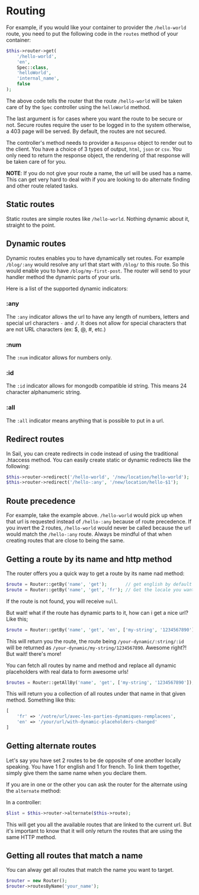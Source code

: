 # Routing

For example, if you would like your container to provider the `/hello-world` route, you need to put
the following code in the `routes` method of your container:

```php
$this->router->get(
    '/hello-world', 
    'en', 
    Spec::class, 
    'helloWorld', 
    'internal_name',
    false
);
```

The above code tells the router that the route `/hello-world` will be taken care of by the `Spec` controller
using the `helloWorld` method. 

The last argument is for cases where you want the route to be secure or not. Secure routes require
the user to be logged in to the system otherwise, a 403 page will be served. By default, the routes are not secured.

The controller's method needs to provider a `Response` object to render out to the client. You have a choice
of 3 types of output, `html`, `json` or `csv`. You only need to return the response object, the rendering
of that response will be taken care of for you.

__NOTE__: If you do not give your route a name, the url will be used has a name. This can get very hard to deal
with if you are looking to do alternate finding and other route related tasks.

## Static routes

Static routes are simple routes like `/hello-world`. Nothing dynamic about it, straight to the point.

## Dynamic routes

Dynamic routes enables you to have dynamically set routes. For example `/blog/:any` would resolve any
url that start with `/blog/` to this route. So this would enable you to have `/blog/my-first-post`.
The router will send to your handler method the dynamic parts of your urls.

Here is a list of the supported dynamic indicators:

### :any

The `:any` indicator allows the url to have any length of numbers, letters and special url characters
`-` and `/`. It does not allow for special characters that are not URL characters (ex: $, @, #, etc.)

### :num

The `:num` indicator allows for numbers only.

### :id

The `:id` indicator allows for mongodb compatible id string. This means 24 character alphanumeric string.

### :all

The `:all` indicator means anything that is possible to put in a url.

## Redirect routes

In Sail, you can create redirects in code instead of using the traditional .htaccess method. You can easily
create static or dynamic redirects like the following:

```php
$this->router->redirect('/hello-world', '/new/location/hello-world');
$this->router->redirect('/hello-:any', '/new/location/hello-$1');
```

## Route precedence

For example, take the example above. `/hello-world` would pick up when that url is requested instead of `/hello-:any` 
because of route precedence. If you invert the 2 routes, `/hello-world` would never be called because the url would match
the `/hello-:any` route. Always be mindful of that when creating routes that are close to being the same.

## Getting a route by its name and http method

The router offers you a quick way to get a route by its name nad method:

```php
$route = Router::getBy('name', 'get');       // get english by default
$route = Router::getBy('name', 'get', 'fr'); // Get the locale you want
```

If the route is not found, you will receive `null`.

But wait! what if the route has dynamic parts to it, how can i get a nice url? Like this;

```php
$route = Router::getBy('name', 'get', 'en', ['my-string', '1234567890']);
```

This will return you the route, the route being `/your-dynamic/:string/:id` will be returned as 
`/your-dynamic/my-string/1234567890`. Awesome right?! But wait! there's more!

You can fetch all routes by name and method and replace all dynamic placeholders with real data to form awesome urls!

```php
$routes = Router::getAllBy('name', 'get', ['my-string', '1234567890']);
```

This will return you a collection of all routes under that name in that given method. Something like this:

```php
[
    'fr' => '/votre/url/avec-les-parties-dynamiques-remplacees',
    'en' => '/your/url/with-dynamic-placeholders-changed'
]
```

## Getting alternate routes

Let's say you have set 2 routes to be de opposite of one another locally speaking. You have 1 for english and 1 for 
french. To link them together, simply give them the same name when you declare them.

If you are in one or the other you can ask the router for the alternate using the `alternate` method:

In a controller:

```php
$list = $this->router->alternate($this->route);
```

This will get you all the available routes that are linked to the current url. But it's important to know that it will
only return the routes that are using the same HTTP method.

## Getting all routes that match a name

You can alway get all routes that match the name you want to target.

```php
$router = new Router();
$router->routesByName('your_name');
```